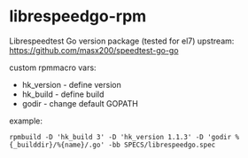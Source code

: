# librespeedgo-rpm

Librespeedtest Go version package (tested for el7)
upstream: https://github.com/masx200/speedtest-go-go

custom rpmmacro vars:

-   hk_version - define version
-   hk_build - define build
-   godir - change default GOPATH

example:

```
rpmbuild -D 'hk_build 3' -D 'hk_version 1.1.3' -D 'godir %{_builddir}/%{name}/.go' -bb SPECS/librespeedgo.spec
```

